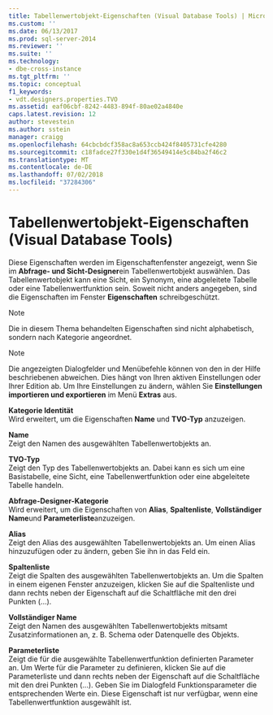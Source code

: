```yaml
---
title: Tabellenwertobjekt-Eigenschaften (Visual Database Tools) | Microsoft-Dokumentation
ms.custom: ''
ms.date: 06/13/2017
ms.prod: sql-server-2014
ms.reviewer: ''
ms.suite: ''
ms.technology:
- dbe-cross-instance
ms.tgt_pltfrm: ''
ms.topic: conceptual
f1_keywords:
- vdt.designers.properties.TVO
ms.assetid: eaf06cbf-8242-4483-894f-80ae02a4840e
caps.latest.revision: 12
author: stevestein
ms.author: sstein
manager: craigg
ms.openlocfilehash: 64cbcbdcf358ac8a653ccb424f8405731cfe4280
ms.sourcegitcommit: c18fadce27f330e1d4f36549414e5c84ba2f46c2
ms.translationtype: MT
ms.contentlocale: de-DE
ms.lasthandoff: 07/02/2018
ms.locfileid: "37284306"
---
```

# <a name="table-valued-object-properties-visual-database-tools"></a>Tabellenwertobjekt-Eigenschaften (Visual Database Tools)
  Diese Eigenschaften werden im Eigenschaftenfenster angezeigt, wenn Sie im **Abfrage- und Sicht-Designer**ein Tabellenwertobjekt auswählen. Das Tabellenwertobjekt kann eine Sicht, ein Synonym, eine abgeleitete Tabelle oder eine Tabellenwertfunktion sein. Soweit nicht anders angegeben, sind die Eigenschaften im Fenster **Eigenschaften** schreibgeschützt.  
  
> [!NOTE]  
>  Die in diesem Thema behandelten Eigenschaften sind nicht alphabetisch, sondern nach Kategorie angeordnet.  
  
> [!NOTE]  
>  Die angezeigten Dialogfelder und Menübefehle können von den in der Hilfe beschriebenen abweichen. Dies hängt von Ihren aktiven Einstellungen oder Ihrer Edition ab. Um Ihre Einstellungen zu ändern, wählen Sie **Einstellungen importieren und exportieren** im Menü **Extras** aus.  
  
 **Kategorie Identität**  
 Wird erweitert, um die Eigenschaften **Name** und **TVO-Typ** anzuzeigen.  
  
 **Name**  
 Zeigt den Namen des ausgewählten Tabellenwertobjekts an.  
  
 **TVO-Typ**  
 Zeigt den Typ des Tabellenwertobjekts an. Dabei kann es sich um eine Basistabelle, eine Sicht, eine Tabellenwertfunktion oder eine abgeleitete Tabelle handeln.  
  
 **Abfrage-Designer-Kategorie**  
 Wird erweitert, um die Eigenschaften von **Alias**, **Spaltenliste**, **Vollständiger Name**und **Parameterliste**anzuzeigen.  
  
 **Alias**  
 Zeigt den Alias des ausgewählten Tabellenwertobjekts an. Um einen Alias hinzuzufügen oder zu ändern, geben Sie ihn in das Feld ein.  
  
 **Spaltenliste**  
 Zeigt die Spalten des ausgewählten Tabellenwertobjekts an. Um die Spalten in einem eigenen Fenster anzuzeigen, klicken Sie auf die Spaltenliste und dann rechts neben der Eigenschaft auf die Schaltfläche mit den drei Punkten (...).  
  
 **Vollständiger Name**  
 Zeigt den Namen des ausgewählten Tabellenwertobjekts mitsamt Zusatzinformationen an, z. B. Schema oder Datenquelle des Objekts.  
  
 **Parameterliste**  
 Zeigt die für die ausgewählte Tabellenwertfunktion definierten Parameter an. Um Werte für die Parameter zu definieren, klicken Sie auf die Parameterliste und dann rechts neben der Eigenschaft auf die Schaltfläche mit den drei Punkten (...). Geben Sie im Dialogfeld Funktionsparameter die entsprechenden Werte ein. Diese Eigenschaft ist nur verfügbar, wenn eine Tabellenwertfunktion ausgewählt ist.  
  
  
